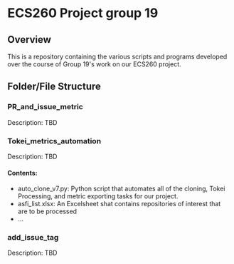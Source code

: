 # ECS260 Project group 19

## Overview
This is a repository containing the various scripts and programs developed over the course of Group 19's work on our ECS260 project.

## Folder/File Structure

### PR_and_issue_metric
Description: TBD

### Tokei_metrics_automation
Description: TBD

#### Contents:
- auto_clone_v7.py: Python script that automates all of the cloning, Tokei Processing, and metric exporting tasks for our project.
- asfi_list.xlsx: An Excelsheet shat contains repositories of interest that are to be processed
- ...

### add_issue_tag
Description: TBD
